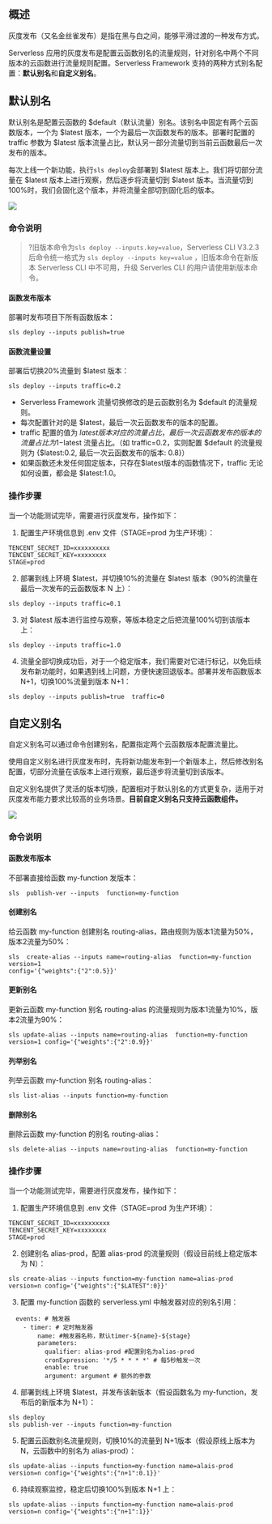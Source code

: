 ## 概述
灰度发布（又名金丝雀发布）是指在黑与白之间，能够平滑过渡的一种发布方式。

Serverless 应用的灰度发布是配置云函数别名的流量规则，针对别名中两个不同版本的云函数进行流量规则配置。Serverless Framework 支持的两种方式别名配置：**默认别名**和**自定义别名**。

## 默认别名

默认别名是配置云函数的 $default（默认流量）别名。该别名中固定有两个云函数版本，一个为 $latest 版本，一个为最后一次函数发布的版本。部署时配置的 traffic 参数为 $latest 版本流量占比，默认另一部分流量切到当前云函数最后一次发布的版本。

每次上线一个新功能，执行`sls deploy`会部署到 $latest 版本上。我们将切部分流量在 $latest 版本上进行观察，然后逐步将流量切到 $latest 版本。当流量切到100%时，我们会固化这个版本，并将流量全部切到固化后的版本。

![](https://main.qcloudimg.com/raw/f5fbd2ed2843a294e89766ac99012118.svg)

### 命令说明

>?旧版本命令为`sls deploy --inputs.key=value`，Serverless CLI V3.2.3 后命令统一格式为 `sls deploy --inputs key=value` ，旧版本命令在新版本 Serverless CLI 中不可用，升级 Serverles CLI 的用户请使用新版本命令。

#### 函数发布版本

部署时发布项目下所有函数版本：
```plaintext
sls deploy --inputs publish=true  
```

#### 函数流量设置

部署后切换20%流量到 $latest 版本：
```plaintext
sls deploy --inputs traffic=0.2
```

- Serverless Framework 流量切换修改的是云函数别名为 $default 的流量规则。
- 每次配置针对的是 $latest，最后一次云函数发布的版本的配置。
- traffic 配置的值为 $latest 版本对应的流量占比，最后一次云函数发布的版本的流量占比为 1-$latest 流量占比。（如 traffic=0.2，实则配置 $default 的流量规则为 {$latest:0.2, 最后一次云函数发布的版本: 0.8}）
- 如果函数还未发任何固定版本，只存在$latest版本的函数情况下，traffic 无论如何设置，都会是 $latest:1.0。

### 操作步骤

当一个功能测试完毕，需要进行灰度发布，操作如下：

1. 配置生产环境信息到 .env 文件（STAGE=prod 为生产环境）：
```plaintext
TENCENT_SECRET_ID=xxxxxxxxxx
TENCENT_SECRET_KEY=xxxxxxxx
STAGE=prod 
```

2. 部署到线上环境 $latest，并切换10%的流量在 $latest 版本（90%的流量在最后一次发布的云函数版本 N 上）：
```plaintext
sls deploy --inputs traffic=0.1 
```

3. 对 $latest 版本进行监控与观察，等版本稳定之后把流量100%切到该版本上：
```plaintext
sls deploy --inputs traffic=1.0 
```

4. 流量全部切换成功后，对于一个稳定版本，我们需要对它进行标记，以免后续发布新功能时，如果遇到线上问题，方便快速回退版本。部署并发布函数版本 N+1，切换100%流量到版本 N+1：
```plaintext
sls deploy --inputs publish=true  traffic=0 
```



## 自定义别名

自定义别名可以通过命令创建别名，配置指定两个云函数版本配置流量比。

使用自定义别名进行灰度发布时，先将新功能发布到一个新版本上，然后修改别名配置，切部分流量在该版本上进行观察，最后逐步将流量切到该版本。

自定义别名提供了灵活的版本切换，配置相对于默认别名的方式更复杂，适用于对灰度发布能力要求比较高的业务场景。**目前自定义别名只支持云函数组件。**

<img src="https://main.qcloudimg.com/raw/2cbf1823f743ed1cdf287812096ed614.svg">


### 命令说明

#### 函数发布版本

不部署直接给函数 my-function 发版本：
```plaintext
sls  publish-ver --inputs  function=my-function
```

#### 创建别名

给云函数 my-function 创建别名 routing-alias，路由规则为版本1流量为50%，版本2流量为50%：
```plaintext
sls  create-alias --inputs name=routing-alias  function=my-function  version=1  
config='{"weights":{"2":0.5}}'
```

#### 更新别名

更新云函数 my-function 别名 routing-alias 的流量规则为版本1流量为10%，版本2流量为90%：
```plaintext
sls update-alias --inputs name=routing-alias  function=my-function  version=1 config='{"weights":{"2":0.9}}'
```

#### 列举别名

 列举云函数 my-function 别名 routing-alias：
```plaintext
sls list-alias --inputs function=my-function
```

#### 删除别名

删除云函数 my-function 的别名 routing-alias：
```plaintext
sls delete-alias --inputs name=routing-alias  function=my-function
```

### 操作步骤

当一个功能测试完毕，需要进行灰度发布，操作如下：

1. 配置生产环境信息到 .env 文件（STAGE=prod 为生产环境）：
```plaintext
TENCENT_SECRET_ID=xxxxxxxxxx
TENCENT_SECRET_KEY=xxxxxxxx
STAGE=prod 
```

2. 创建别名 alias-prod，配置 alias-prod 的流量规则（假设目前线上稳定版本为 N）：
```plaintext
sls create-alias --inputs function=my-function name=alias-prod version=n config='{"weights":{"$LATEST":0}}'
```

3. 配置 my-function 函数的 serverless.yml 中触发器对应的别名引用：
```
  events: # 触发器
    - timer: # 定时触发器
        name: #触发器名称，默认timer-${name}-${stage}
        parameters:
          qualifier: alias-prod #配置别名为alias-prod
          cronExpression: '*/5 * * * *' # 每5秒触发一次
          enable: true
          argument: argument # 额外的参数
```

4. 部署到线上环境 $latest，并发布该新版本（假设函数名为 my-function，发布后的新版本为 N+1）：
```plaintext
sls deploy 
sls publish-ver --inputs function=my-function
```

5. 配置云函数别名流量规则，切换10%的流量到 N+1版本（假设原线上版本为 N，云函数中的别名为 alias-prod）：
```plaintext
sls update-alias --inputs function=my-function name=alais-prod version=n config='{"weights":{"n+1":0.1}}'
```

6. 持续观察监控，稳定后切换100%到版本 N+1 上：
```plaintext
sls update-alias --inputs function=my-function name=alais-prod version=n config='{"weights":{"n+1":1}}'
```
